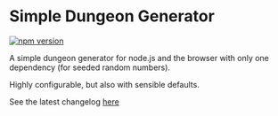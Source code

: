 # Simple Dungeon Generator

[![npm version](https://badge.fury.io/js/simpledungeongenerator.svg)](https://badge.fury.io/js/simpledungeongenerator)

A simple dungeon generator for node.js and the browser with only one dependency (for seeded random numbers).

Highly configurable, but also with sensible defaults.

See the latest changelog [here](./CHANGELOG.md)
